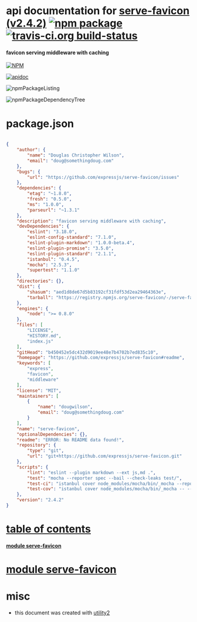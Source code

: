 # api documentation for  [serve-favicon (v2.4.2)](https://github.com/expressjs/serve-favicon#readme)  [![npm package](https://img.shields.io/npm/v/npmdoc-serve-favicon.svg?style=flat-square)](https://www.npmjs.org/package/npmdoc-serve-favicon) [![travis-ci.org build-status](https://api.travis-ci.org/npmdoc/node-npmdoc-serve-favicon.svg)](https://travis-ci.org/npmdoc/node-npmdoc-serve-favicon)
#### favicon serving middleware with caching

[![NPM](https://nodei.co/npm/serve-favicon.png?downloads=true)](https://www.npmjs.com/package/serve-favicon)

[![apidoc](https://npmdoc.github.io/node-npmdoc-serve-favicon/build/screenCapture.buildNpmdoc.browser.%252Fhome%252Ftravis%252Fbuild%252Fnpmdoc%252Fnode-npmdoc-serve-favicon%252Ftmp%252Fbuild%252Fapidoc.html.png)](https://npmdoc.github.io/node-npmdoc-serve-favicon/build/apidoc.html)

![npmPackageListing](https://npmdoc.github.io/node-npmdoc-serve-favicon/build/screenCapture.npmPackageListing.svg)

![npmPackageDependencyTree](https://npmdoc.github.io/node-npmdoc-serve-favicon/build/screenCapture.npmPackageDependencyTree.svg)



# package.json

```json

{
    "author": {
        "name": "Douglas Christopher Wilson",
        "email": "doug@somethingdoug.com"
    },
    "bugs": {
        "url": "https://github.com/expressjs/serve-favicon/issues"
    },
    "dependencies": {
        "etag": "~1.8.0",
        "fresh": "0.5.0",
        "ms": "1.0.0",
        "parseurl": "~1.3.1"
    },
    "description": "favicon serving middleware with caching",
    "devDependencies": {
        "eslint": "3.18.0",
        "eslint-config-standard": "7.1.0",
        "eslint-plugin-markdown": "1.0.0-beta.4",
        "eslint-plugin-promise": "3.5.0",
        "eslint-plugin-standard": "2.1.1",
        "istanbul": "0.4.5",
        "mocha": "2.5.3",
        "supertest": "1.1.0"
    },
    "directories": {},
    "dist": {
        "shasum": "aed1d8de67d5b83192cf31fdf53d2ea29464363e",
        "tarball": "https://registry.npmjs.org/serve-favicon/-/serve-favicon-2.4.2.tgz"
    },
    "engines": {
        "node": ">= 0.8.0"
    },
    "files": [
        "LICENSE",
        "HISTORY.md",
        "index.js"
    ],
    "gitHead": "b450452e5dc432d9019ee48e7b4702b7ed835c10",
    "homepage": "https://github.com/expressjs/serve-favicon#readme",
    "keywords": [
        "express",
        "favicon",
        "middleware"
    ],
    "license": "MIT",
    "maintainers": [
        {
            "name": "dougwilson",
            "email": "doug@somethingdoug.com"
        }
    ],
    "name": "serve-favicon",
    "optionalDependencies": {},
    "readme": "ERROR: No README data found!",
    "repository": {
        "type": "git",
        "url": "git+https://github.com/expressjs/serve-favicon.git"
    },
    "scripts": {
        "lint": "eslint --plugin markdown --ext js,md .",
        "test": "mocha --reporter spec --bail --check-leaks test/",
        "test-ci": "istanbul cover node_modules/mocha/bin/_mocha --report lcovonly -- --reporter spec --check-leaks test/",
        "test-cov": "istanbul cover node_modules/mocha/bin/_mocha -- --reporter dot --check-leaks test/"
    },
    "version": "2.4.2"
}
```



# <a name="apidoc.tableOfContents"></a>[table of contents](#apidoc.tableOfContents)

#### [module serve-favicon](#apidoc.module.serve-favicon)



# <a name="apidoc.module.serve-favicon"></a>[module serve-favicon](#apidoc.module.serve-favicon)



# misc
- this document was created with [utility2](https://github.com/kaizhu256/node-utility2)
